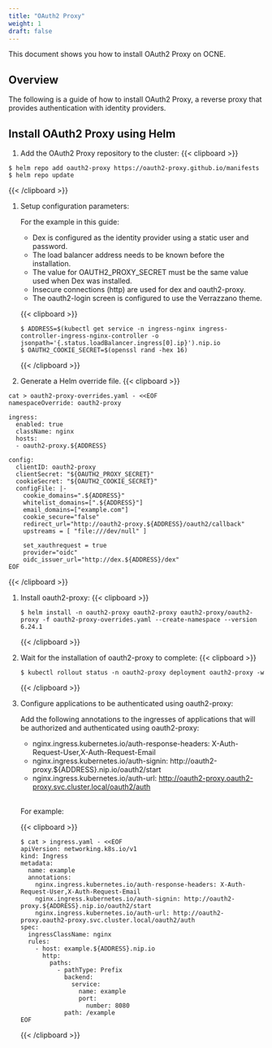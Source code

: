 ```yaml
---
title: "OAuth2 Proxy"
weight: 1
draft: false
---
```

This document shows you how to install OAuth2 Proxy on OCNE.

## Overview

The following is a guide of how to install OAuth2 Proxy, a reverse proxy that provides authentication with identity providers.

## Install OAuth2 Proxy using Helm

1. Add the OAuth2 Proxy repository to the cluster:
{{< clipboard >}}
<div class="highlight">

```
$ helm repo add oauth2-proxy https://oauth2-proxy.github.io/manifests
$ helm repo update
```
</div>
{{< /clipboard >}}

1. Setup configuration parameters:

   For the example in this guide:

    * Dex is configured as the identity provider using a static user and password.
    * The load balancer address needs to be known before the installation.
    * The value for OAUTH2_PROXY_SECRET must be the same value used when Dex was installed.
    * Insecure connections (http) are used for dex and oauth2-proxy.
    * The oauth2-login screen is configured to use the Verrazzano theme.

   {{< clipboard >}}
   <div class="highlight">

   ```
   $ ADDRESS=$(kubectl get service -n ingress-nginx ingress-controller-ingress-nginx-controller -o jsonpath='{.status.loadBalancer.ingress[0].ip}').nip.io
   $ OAUTH2_COOKIE_SECRET=$(openssl rand -hex 16)
   ```
   </div>
   {{< /clipboard >}}

1. Generate a Helm override file.
   {{< clipboard >}}
<div class="highlight">

```
cat > oauth2-proxy-overrides.yaml - <<EOF
namespaceOverride: oauth2-proxy

ingress:
  enabled: true
  className: nginx
  hosts:
  - oauth2-proxy.${ADDRESS}

config:
  clientID: oauth2-proxy
  clientSecret: "${OAUTH2_PROXY_SECRET}"
  cookieSecret: "${OAUTH2_COOKIE_SECRET}"
  configFile: |-
    cookie_domains=".${ADDRESS}"
    whitelist_domains=[".${ADDRESS}"]
    email_domains=["example.com"]
    cookie_secure="false"
    redirect_url="http://oauth2-proxy.${ADDRESS}/oauth2/callback"
    upstreams = [ "file:///dev/null" ]

    set_xauthrequest = true
    provider="oidc"
    oidc_issuer_url="http://dex.${ADDRESS}/dex"
EOF
```
</div>
{{< /clipboard >}}

1. Install oauth2-proxy:
   {{< clipboard >}}
   <div class="highlight">

   ```
   $ helm install -n oauth2-proxy oauth2-proxy oauth2-proxy/oauth2-proxy -f oauth2-proxy-overrides.yaml --create-namespace --version 6.24.1
   ```
   </div>
   {{< /clipboard >}}


1. Wait for the installation of oauth2-proxy to complete:
   {{< clipboard >}}
   <div class="highlight">

   ```
   $ kubectl rollout status -n oauth2-proxy deployment oauth2-proxy -w
   ```
   </div>
   {{< /clipboard >}}


1. Configure applications to be authenticated using oauth2-proxy:

   Add the following annotations to the ingresses of applications that will be authorized and authenticated using oauth2-proxy:
   * nginx.ingress.kubernetes.io/auth-response-headers: X-Auth-Request-User,X-Auth-Request-Email
   * nginx.ingress.kubernetes.io/auth-signin: http://oauth2-proxy.${ADDRESS}.nip.io/oauth2/start
   * nginx.ingress.kubernetes.io/auth-url: http://oauth2-proxy.oauth2-proxy.svc.cluster.local/oauth2/auth

   <br>For example:

   {{< clipboard >}}
   <div class="highlight">
   
   ```
   $ cat > ingress.yaml - <<EOF
   apiVersion: networking.k8s.io/v1
   kind: Ingress
   metadata:
     name: example
     annotations:
       nginx.ingress.kubernetes.io/auth-response-headers: X-Auth-Request-User,X-Auth-Request-Email
       nginx.ingress.kubernetes.io/auth-signin: http://oauth2-proxy.${ADDRESS}.nip.io/oauth2/start
       nginx.ingress.kubernetes.io/auth-url: http://oauth2-proxy.oauth2-proxy.svc.cluster.local/oauth2/auth
   spec:
     ingressClassName: nginx
     rules:
       - host: example.${ADDRESS}.nip.io
         http:
           paths:
             - pathType: Prefix
               backend:
                 service:
                   name: example
                   port:
                     number: 8080
               path: /example
   EOF
   ```
   </div>
   {{< /clipboard >}}
